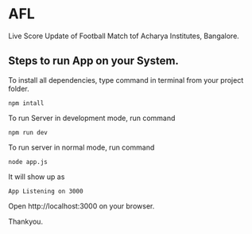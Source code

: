 # AFL
Live Score Update of Football Match tof Acharya Institutes, Bangalore.

## Steps to run App on your System.

To install all dependencies, type command in terminal from your project folder.
```
npm intall
```

To run Server in development mode, run command
```
npm run dev
```

To run server in normal mode, run command
```
node app.js
```

It will show up as 
```
App Listening on 3000
```

Open http://localhost:3000 on your browser.

Thankyou.
